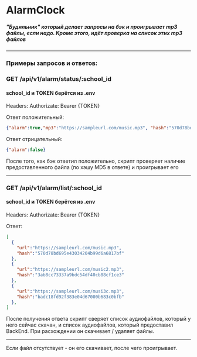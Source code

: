 # AlarmClock
##### "Будильник" который делает запросы на бэк и проигрывает mp3 файлы, если надо. Кроме этого, идёт проверка на список этих mp3 файлов
---
### Примеры запросов и ответов:

### GET /api/v1/alarm/status/:school_id
#### school_id и TOKEN берётся из .env
Headers:
  Authorizate: Bearer {TOKEN}

Ответ положительный:
```json
{"alarm":true,"mp3":"https://sampleurl.com/music.mp3", "hash":"570d78bd695e43034204b99d6a6817bf"}
```

Ответ отрицательный:
```json
{"alarm":false}
```

После того, как бэк ответил положительно, скрипт проверяет наличие предоставленного файла (по хэшу MD5 в ответе)
и проигрывает его

---
### GET /api/v1/alarm/list/:school_id
#### school_id и TOKEN берётся из .env
Headers:
  Authorizate: Bearer {TOKEN}

Ответ:
```json
[
  {
    "url":"https://sampleurl.com/music.mp3",
    "hash":"570d78bd695e43034204b99d6a6817bf"
  },
  {
    "url":"https://sampleurl.com/music2.mp3",
    "hash":"3ab8cc73337a9bdc54df40cb88cf1ce3"
  },
  {
    "url":"https://sampleurl.com/musi3c.mp3",
    "hash":"badc18fd92f383e04d67000b683c0bfb"
  },
]
```
После получения ответа скрипт сверяет список аудиофайлов, который у него сейчас скачан, и 
список аудиофайлов, который предоставил BackEnd. При расхождении он скачивает / удаляет файлы.

---



Если файл отсутствует - он его скачивает, после чего проигрывает. 

